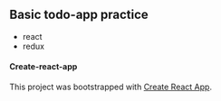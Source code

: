 ## Basic todo-app practice

- react
- redux

#### Create-react-app

This project was bootstrapped with [Create React App](https://github.com/facebook/create-react-app).
